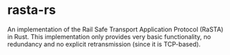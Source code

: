 # rasta-rs

An implementation of the Rail Safe Transport Application Protocol (RaSTA) in Rust.
This implementation only provides very basic functionality, no redundancy and no
explicit retransmission (since it is TCP-based).